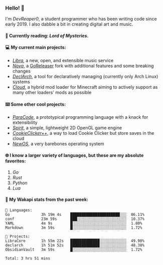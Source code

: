 ### Hello! 👋

I'm _DevReaper0_, a student programmer who has been writing code since early 2019. I also dabble a bit in creating digital art and music.

#### 📖 Currently reading: *Lord of Mysteries*.

#### 💻 My current main projects:

-   _[Libra](https://github.com/LibraMusic)_, a new, open, and extensible music service
-   _[Nova](https://github.com/LibraMusic/Nova)_, a [GoReleaser](https://github.com/goreleaser/goreleaser) fork with additional features and some breaking changes
-   _[DeclArch](https://github.com/DevReaper0/declarch)_, a tool for declaratively managing (currently only Arch Linux) systems
-   _[Cloud](https://github.com/CloudLoaderMC/CloudLoader)_, a hybrid mod loader for Minecraft aiming to actively support as many other loaders' mods as possible

#### ⌨️ Some other cool projects:

-   _[ParaCode](https://github.com/ParaCodeLang/ParaCode)_, a prototypical programming language with a knack for extensibility
-   _[Spirit](https://gitlab.com/DevReaper0/SpiritEngine)_, a simple, lightweight 2D OpenGL game engine
-   _[CookieClicker++](https://github.com/DevReaper0/CookieClickerPlusPlus)_, a way to load Cookie Clicker but store saves in the cloud
-   _[NewOS](https://github.com/DevReaper0/NewOS)_, a very barebones operating system

#### 🌐 I know a larger variety of languages, but these are my absolute favorites:

1. _Go_
2. _Rust_
3. _Python_
4. _Lua_

#### 📡 My Wakapi stats from the past week:

```text
💾 Languages:
Go              3h 19m 4s    ██████████████████████░░░  86.11%
conf            23m 59s      ███░░░░░░░░░░░░░░░░░░░░░░  10.37%
YAML            4m 9s        █░░░░░░░░░░░░░░░░░░░░░░░░  1.80%
Markdown        3m 59s       █░░░░░░░░░░░░░░░░░░░░░░░░  1.72%

💼 Projects:
LibraCore       1h 55m 22s   █████████████░░░░░░░░░░░░  49.90%
declarch        1h 51m 52s   █████████████░░░░░░░░░░░░  48.38%
ObsidianVault   3m 59s       █░░░░░░░░░░░░░░░░░░░░░░░░  1.72%

Total: 3 hrs 51 mins
```
